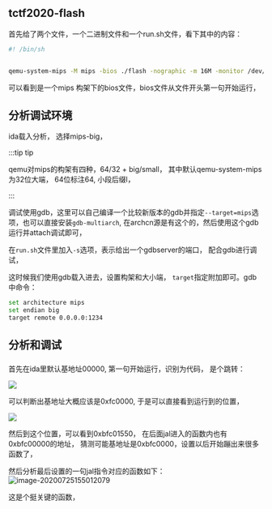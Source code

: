 ## tctf2020-flash

首先给了两个文件，一个二进制文件和一个run.sh文件，看下其中的内容：

```bash
#! /bin/sh


qemu-system-mips -M mips -bios ./flash -nographic -m 16M -monitor /dev/null 2>/dev/null

```

可以看到是一个mips 构架下的bios文件，bios文件从文件开头第一句开始运行，

## 分析调试环境

ida载入分析， 选择mips-big，

:::tip tip 

qemu对mips的构架有四种，64/32 + big/small， 其中默认qemu-system-mips为32位大端， 64位标注64, 小段后缀l， 

:::

调试使用gdb，这里可以自己编译一个比较新版本的gdb并指定`--target=mips`选项，也可以直接安装`gdb-multiarch`, 在archcn源是有这个的，然后使用这个gdb运行并attach调试即可，

在`run.sh`文件里加入`-s`选项，表示给出一个gdbserver的端口， 配合gdb进行调试，

这时候我们使用gdb载入进去，设置构架和大小端， `target`指定附加即可。gdb中命令：

```bash
set architecture mips
set endian big 
target remote 0.0.0.0:1234
```

## 分析和调试

### 

首先在ida里默认基地址00000, 第一句开始运行，识别为代码， 是个跳转：

![](https://i.loli.net/2020/07/25/hlwFSQsdvq86uBx.png)

可以判断出基地址大概应该是0xfc0000, 于是可以直接看到运行到的位置， 

![](https://i.loli.net/2020/07/25/F3SyEUTbHj57uWJ.png)

然后到这个位置，可以看到0xbfc01550， 在后面jal进入的函数内也有0xbfc00000的地址， 猜测可能基地址是0xbfc0000，设置以后开始蹦出来很多函数了，

然后分析最后设置的一句jal指令对应的函数如下：
![image-20200725155012079](/home/wlz/.config/Typora/typora-user-images/image-20200725155012079.png)

这是个挺关键的函数，
